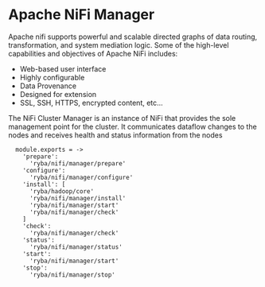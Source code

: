 
# Apache NiFi Manager

Apache nifi supports powerful and scalable directed graphs of data routing, transformation,
and system mediation logic. Some of the high-level capabilities and objectives of Apache NiFi includes:
  * Web-based user interface
  * Highly configurable
  * Data Provenance
  * Designed for extension
  * SSL, SSH, HTTPS, encrypted content, etc...
  
  The NiFi Cluster Manager is an instance of NiFi that provides the sole management point for the cluster. 
  It communicates dataflow changes to the nodes and receives health and status information from the nodes
  
      module.exports = -> 
        'prepare':
          'ryba/nifi/manager/prepare'
        'configure':
          'ryba/nifi/manager/configure'
        'install': [
          'ryba/hadoop/core'
          'ryba/nifi/manager/install'
          'ryba/nifi/manager/start'
          'ryba/nifi/manager/check'
        ]
        'check':
          'ryba/nifi/manager/check'
        'status':
          'ryba/nifi/manager/status'
        'start':
          'ryba/nifi/manager/start'
        'stop':
          'ryba/nifi/manager/stop'
